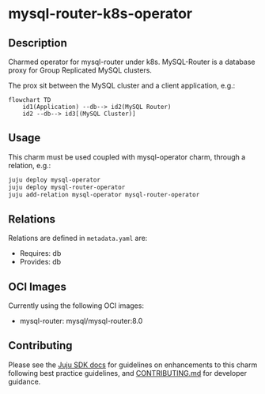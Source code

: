 # mysql-router-k8s-operator

## Description

Charmed operator for mysql-router under k8s. MySQL-Router is a database proxy for Group Replicated MySQL clusters.

The prox sit between the MySQL cluster and a client application, e.g.:

```mermaid
flowchart TD
    id1(Application) --db--> id2(MySQL Router)
    id2 --db--> id3[(MySQL Cluster)]
```

## Usage

This charm must be used coupled with mysql-operator charm, through a relation, e.g.:

```bash
juju deploy mysql-operator
juju deploy mysql-router-operator
juju add-relation mysql-operator mysql-router-operator
```

## Relations

Relations are defined in `metadata.yaml` are:

* Requires: db
* Provides: db

## OCI Images

Currently using the following OCI images:

* mysql-router: mysql/mysql-router:8.0

## Contributing

Please see the [Juju SDK docs](https://juju.is/docs/sdk) for guidelines on
enhancements to this charm following best practice guidelines, and
[CONTRIBUTING.md](https://github.com/canonical/mysql-router-k8s-operator/blob/main/CONTRIBUTING.md)
for developer guidance.

